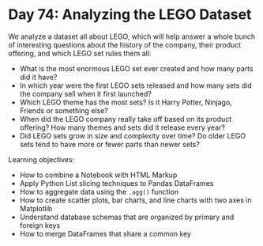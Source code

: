 # Day 74: Analyzing the LEGO Dataset

We analyze a dataset all about LEGO, which will help answer a whole bunch of interesting questions about the history of the company, their product offering, and which LEGO set rules them all:
- What is the most enormous LEGO set ever created and how many parts did it have?
- In which year were the first LEGO sets released and how many sets did the company sell when it first launched?
- Which LEGO theme has the most sets? Is it Harry Potter, Ninjago, Friends or something else?
- When did the LEGO company really take off based on its product offering? How many themes and sets did it release every year?
- Did LEGO sets grow in size and complexity over time? Do older LEGO sets tend to have more or fewer parts than newer sets?

Learning objectives:
- How to combine a Notebook with HTML Markup
- Apply Python List slicing techniques to Pandas DataFrames
- How to aggregate data using the `.agg()` function
- How to create scatter plots, bar charts, and line charts with two axes in Matplotlib
- Understand database schemas that are organized by primary and foreign keys
- How to merge DataFrames that share a common key
